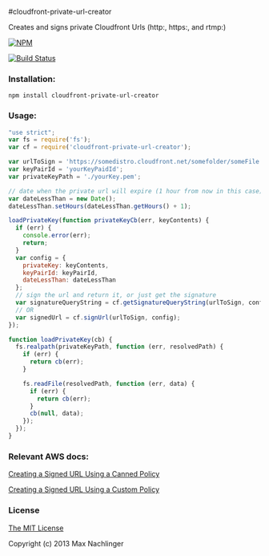 #cloudfront-private-url-creator

Creates and signs private Cloudfront Urls (http:, https:, and rtmp:)

[![NPM](https://nodei.co/npm/cloudfront-private-url-creator.png)](https://nodei.co/npm/cloudfront-private-url-creator/)

[![Build Status](https://travis-ci.org/maxnachlinger/cloudfront-private-url-creator.png?branch=master)](https://travis-ci.org/maxnachlinger/cloudfront-private-url-creator)

### Installation:
```
npm install cloudfront-private-url-creator
```
### Usage:
```javascript
"use strict";
var fs = require('fs');
var cf = require('cloudfront-private-url-creator');

var urlToSign = 'https://somedistro.cloudfront.net/somefolder/someFile';
var keyPairId = 'yourKeyPaidId';
var privateKeyPath = './yourKey.pem';

// date when the private url will expire (1 hour from now in this case)
var dateLessThan = new Date();
dateLessThan.setHours(dateLessThan.getHours() + 1);

loadPrivateKey(function privateKeyCb(err, keyContents) {
  if (err) {
    console.error(err);
    return;
  }
  var config = {
    privateKey: keyContents,
    keyPairId: keyPairId,
    dateLessThan: dateLessThan
  };
  // sign the url and return it, or just get the signature
  var signatureQueryString = cf.getSignatureQueryString(urlToSign, config);
  // OR
  var signedUrl = cf.signUrl(urlToSign, config);
});

function loadPrivateKey(cb) {
  fs.realpath(privateKeyPath, function (err, resolvedPath) {
    if (err) {
      return cb(err);
    }

    fs.readFile(resolvedPath, function (err, data) {
      if (err) {
        return cb(err);
      }
      cb(null, data);
    });
  });
}
```
### Relevant AWS docs:
[Creating a Signed URL Using a Canned Policy](http://docs.aws.amazon.com/AmazonCloudFront/latest/DeveloperGuide/private-content-creating-signed-url-canned-policy.html)

[Creating a Signed URL Using a Custom Policy](http://docs.aws.amazon.com/AmazonCloudFront/latest/DeveloperGuide/private-content-creating-signed-url-custom-policy.html)
### License

[The MIT License](http://opensource.org/licenses/MIT)

Copyright (c) 2013 Max Nachlinger
